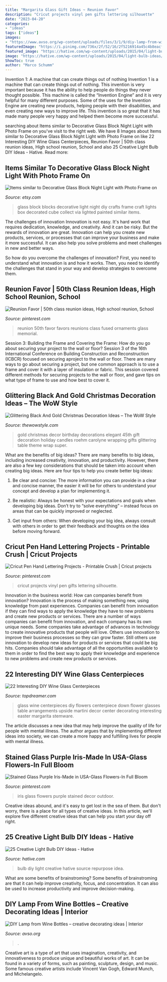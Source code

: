 ```yaml
---
title: "Margarita Glass Gift Ideas ~ Reunion Favor"
description: "Cricut projects vinyl pen gifts lettering silhouette"
date: "2023-04-20"
categories:
- "ideas"
tags: ["ideas"]
images:
- "https://www.avso.org/wp-content/uploads/files/3/1/9/diy-lamp-from-wine-bottles-creative-decorating-ideas-11-319.jpg"
featuredImage: "https://i.pinimg.com/736x/2f/52/16/2f5216914a45c4b8eacf92c679a3095d--purple-iris-glass-flowers.jpg"
featured_image: "https://hative.com/wp-content/uploads/2015/04/light-bulb-ideas/14-creative-light-bulb-diy-ideas.jpg"
image: "https://hative.com/wp-content/uploads/2015/04/light-bulb-ideas/14-creative-light-bulb-diy-ideas.jpg"
ShowToc: true
author: "Marco Schumm"
---
```



Invention 1: A machine that can create things out of nothing
Invention 1 is a machine that can create things out of nothing. This invention is very important because it has the ability to help people do things they never thought possible. This machine is called the “Invention Engine” and it is very helpful for many different purposes. Some of the uses for the Invention Engine are creating new products, helping people with their disabilities, and even creating new ways to improve life. This invention is so great that it has made many people very happy and helped them become more successful.

	

		
searching about Items similar to Decorative Glass Block Night Light with Photo Frame on you've visit to the right web. We have 8 Images about Items similar to Decorative Glass Block Night Light with Photo Frame on like 22 Interesting DIY Wine Glass Centerpieces, Reunion Favor | 50th class reunion ideas, High school reunion, School and also 25 Creative Light Bulb DIY Ideas - Hative. Read more:
		
    
## Items Similar To Decorative Glass Block Night Light With Photo Frame On

<img loading=lazy src="https://img0.etsystatic.com/005/0/7198641/il_570xN.374034664_5x3r.jpg" onerror="this.onerror=null;this.src='https://tse1.mm.bing.net/th?id=OIP.dYejI_kbqpo0i9LAXU5NmwHaJ4&amp;pid=15.1';" alt="Items similar to Decorative Glass Block Night Light with Photo Frame on">

_Source: etsy.com_

>glass block blocks decorative light night diy crafts frame craft lights box decorated cube collect via lighted painted similar items. 

	

The challenges of innovation
Innovation is not easy. It's hard work that requires dedication, knowledge, and creativity. And it can be risky. But the rewards of innovation are great.
Innovation can help you create new products, services, or processes that can improve your business and make it more successful. It can also help you solve problems and meet challenges in new and better ways.

So how do you overcome the challenges of innovation? First, you need to understand what innovation is and how it works. Then, you need to identify the challenges that stand in your way and develop strategies to overcome them.

    
## Reunion Favor | 50th Class Reunion Ideas, High School Reunion, School

<img loading=lazy src="https://i.pinimg.com/736x/3e/a9/2b/3ea92be7445656113dfe433f70e5ed36--reunions-high-school.jpg" onerror="this.onerror=null;this.src='https://tse3.mm.bing.net/th?id=OIP.c0g_v6VWCRyJwabaLvzcBADYEg&amp;pid=15.1';" alt="Reunion Favor | 50th class reunion ideas, High school reunion, School">

_Source: pinterest.com_

>reunion 50th favor favors reunions class fused ornaments glass memorial. 

	

Session 3: Building the Frame and Covering the Frame: How do you go about securing your project to the wall or floor?
Session 3 of the 16th International Conference on Building Construction and Reconstruction (ICBCR) focused on securing aproject to the wall or floor. There are many ways to go about securing a project, but one common approach is to use a frame and cover it with a layer of insulation or fabric. This session covered different methods for securing projects to the wall or floor, and gave tips on what type of frame to use and how best to cover it.

    
## Glittering Black And Gold Christmas Decoration Ideas – The WoW Style

<img loading=lazy src="http://thewowstyle.com/wp-content/uploads/2014/11/Glittering-Black-And-Gold-Christmas-Decor-ideas-24.jpg" onerror="this.onerror=null;this.src='https://tse2.mm.bing.net/th?id=OIP.jsfINJTcMkRjWsdmvzdf4wHaL8&amp;pid=15.1';" alt="Glittering Black And Gold Christmas Decoration Ideas – The WoW Style">

_Source: thewowstyle.com_

>gold christmas decor birthday decorations elegant 45th gift decoration holiday candles roehm carolyne wrapping gifts glittering table theme wrap super. 

	

What are the benefits of big ideas?
There are many benefits to big ideas, including increased creativity, innovation, and productivity. However, there are also a few key considerations that should be taken into account when creating big ideas. Here are four tips to help you create better big ideas:
1. Be clear and concise: The more information you can provide in a clear and concise manner, the easier it will be for others to understand your concept and develop a plan for implementing it.

2. Be realistic: Always be honest with your expectations and goals when developing big ideas. Don’t try to “solve everything” – instead focus on areas that can be quickly improved or neglected.

3. Get input from others: When developing your big idea, always consult with others in order to get their feedback and thoughts on the idea before moving forward.

    
## Cricut Pen Hand Lettering Projects - Printable Crush | Cricut Projects

<img loading=lazy src="https://i.pinimg.com/736x/d2/10/84/d21084824f71b6ea5398228f2a717445.jpg" onerror="this.onerror=null;this.src='https://tse4.mm.bing.net/th?id=OIP.LqIAnxbszpJ2GYXYjWGEHgHaJ3&amp;pid=15.1';" alt="Cricut Pen Hand Lettering Projects - Printable Crush | Cricut projects">

_Source: pinterest.com_

>cricut projects vinyl pen gifts lettering silhouette. 

	

Innovation in the business world: How can companies benefit from innovation?
Innovation is the process of making something new, using knowledge from past experiences. Companies can benefit from innovation if they can find ways to apply the knowledge they have to new problems and create new products or services. There are a number of ways companies can benefit from innovation, and each company has its own unique needs. Some companies take advantage of advances in technology to create innovative products that people will love. Others use innovation to improve their business processes so they can grow faster. Still others use innovation to develop new ideas for products or services that could be big hits. Companies should take advantage of all the opportunities available to them in order to find the best way to apply their knowledge and experience to new problems and create new products or services.

    
## 22 Interesting DIY Wine Glass Centerpieces

<img loading=lazy src="http://www.topdreamer.com/wp-content/uploads/2013/11/wine-glass-centerpiece-2-634x954.jpg" onerror="this.onerror=null;this.src='https://tse1.mm.bing.net/th?id=OIP.ULDUG2q-N0QzB6apebqDrgHaLJ&amp;pid=15.1';" alt="22 Interesting DIY Wine Glass Centerpieces">

_Source: topdreamer.com_

>glass wine centerpieces diy flowers centerpiece down flower glasses table arrangements upside martini decor center decorating interesting easter margarita stemware. 

	

The article discusses a new idea that may help improve the quality of life for people with mental illness. The author argues that by implementing different ideas into society, we can create a more happy and fulfilling lives for people with mental illness.

    
## Stained Glass Purple Iris-Made In USA-Glass Flowers-In Full Bloom

<img loading=lazy src="https://i.pinimg.com/736x/2f/52/16/2f5216914a45c4b8eacf92c679a3095d--purple-iris-glass-flowers.jpg" onerror="this.onerror=null;this.src='https://tse4.mm.bing.net/th?id=OIP.TL6XS_RnxHruAj4qPGiMBAHaLH&amp;pid=15.1';" alt="Stained Glass Purple Iris-Made in USA-Glass Flowers-In Full Bloom">

_Source: pinterest.com_

>iris glass flowers purple stained decor outdoor. 

	

Creative ideas abound, and it's easy to get lost in the sea of them. But don't worry, there is a place for all types of creative ideas. In this article, we'll explore five different creative ideas that can help you start your day off right.

    
## 25 Creative Light Bulb DIY Ideas - Hative

<img loading=lazy src="https://hative.com/wp-content/uploads/2015/04/light-bulb-ideas/14-creative-light-bulb-diy-ideas.jpg" onerror="this.onerror=null;this.src='https://tse1.mm.bing.net/th?id=OIP.Yh8nzGMYRg4LfAP_tIg9agHaLH&amp;pid=15.1';" alt="25 Creative Light Bulb DIY Ideas - Hative">

_Source: hative.com_

>bulb diy light creative hative source repurpose idea. 

	

What are some benefits of brainstroming?
Some benefits of brainstroming are that it can help improve creativity, focus, and concentration. It can also be used to increase productivity and improve decision-making.

    
## DIY Lamp From Wine Bottles – Creative Decorating Ideas | Interior

<img loading=lazy src="https://www.avso.org/wp-content/uploads/files/3/1/9/diy-lamp-from-wine-bottles-creative-decorating-ideas-11-319.jpg" onerror="this.onerror=null;this.src='https://tse4.mm.bing.net/th?id=OIP.RvBDqgZkOqHlbL6HQTK_HAHaLJ&amp;pid=15.1';" alt="DIY Lamp from Wine Bottles – creative decorating ideas | Interior">

_Source: avso.org_

>. 

	

Creative art is a type of art that uses imagination, creativity, and innovativeness to produce unique and beautiful works of art. It can be found in a variety of forms, such as painting, sculpture, design, and music. Some famous creative artists include Vincent Van Gogh, Edward Munch, and Michelangelo.

